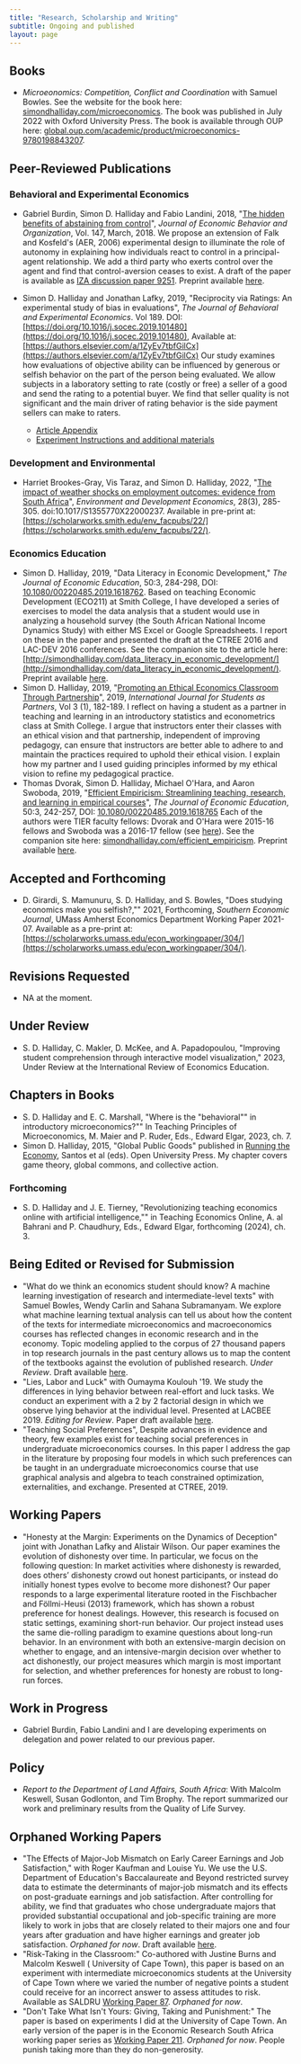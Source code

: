 ```yaml
---
title: "Research, Scholarship and Writing"
subtitle: Ongoing and published
layout: page
---
```

## Books
- *Microeonomics: Competition, Conflict and Coordination* with Samuel Bowles. See the website for the book here: [simondhalliday.com/microeconomics](http://simondhalliday.com/microeconomics). The book was published in July 2022 with Oxford University Press. The book is available through OUP here: [global.oup.com/academic/product/microeconomics-9780198843207](https://global.oup.com/academic/product/microeconomics-9780198843207). 

## Peer-Reviewed Publications 

### Behavioral and Experimental Economics
- Gabriel Burdin, Simon D. Halliday and Fabio Landini, 2018, "[The hidden benefits of abstaining from control](https://www.sciencedirect.com/science/article/pii/S0167268117303682)", *Journal of Economic Behavior and Organization*, Vol. 147, March, 2018. We propose an extension of Falk and Kosfeld's (AER, 2006) experimental design to illuminate the role of autonomy in explaining how individuals react to control in a principal-agent relationship. We add a third party who exerts control over the agent and find that control-aversion ceases to exist. A draft of the paper is available as [IZA discussion paper 9251](http://ftp.iza.org/dp9251.pdf). Preprint available [here](https://scholarworks.smith.edu/eco_facpubs/14/).

- Simon D. Halliday and Jonathan Lafky, 2019, "Reciprocity via Ratings: An experimental study of bias in evaluations", *The Journal of Behavioral and Experimental Economics*. Vol 189. DOI: [https://doi.org/10.1016/j.socec.2019.101480](https://doi.org/10.1016/j.socec.2019.101480), Available at: [https://authors.elsevier.com/a/1ZyEv7tbfGilCx](https://authors.elsevier.com/a/1ZyEv7tbfGilCx) Our study examines how evaluations of objective ability can be influenced by generous or selfish behavior on the part of the person being evaluated. We allow subjects in a laboratory setting to rate (costly or free) a seller of a good and send the rating to a potential buyer. We find that seller quality is not significant and the main driver of rating behavior is the side payment sellers can make to raters. 
    - [Article Appendix](research/halliday-lafky/JBEE_appendix.pdf)
    - [Experiment Instructions and additional materials](CombinedExpMat.pdf)

### Development and Environmental 

- Harriet Brookes-Gray, Vis Taraz, and Simon D. Halliday, 2022, "[The impact of weather shocks on employment outcomes: evidence from South Africa](https://www.cambridge.org/core/journals/environment-and-development-economics/article/abs/impact-of-weather-shocks-on-employment-outcomes-evidence-from-south-africa/3BCEB56BECF654E947D5DC4B1A13DAE2)", *Environment and Development Economics*, 28(3), 285-305. doi:10.1017/S1355770X22000237. Available in pre-print at: [https://scholarworks.smith.edu/env_facpubs/22/](https://scholarworks.smith.edu/env_facpubs/22/). 



### Economics Education

- Simon D. Halliday, 2019, "Data Literacy in Economic Development," *The Journal of Economic Education*, 50:3, 284-298, DOI: [10.1080/00220485.2019.1618762](10.1080/00220485.2019.1618762). Based on teaching Economic Development (ECO211) at Smith College, I have developed a series of exercises to model the data analysis that a student would use in analyzing a household survey (the South African National Income Dynamics Study) with either MS Excel or Google Spreadsheets. I report on these in the paper and presented the draft at the CTREE 2016 and LAC-DEV 2016 conferences. See the companion site to the article here: [http://simondhalliday.com/data_literacy_in_economic_development/](http://simondhalliday.com/data_literacy_in_economic_development/). Preprint available [here](https://scholarworks.smith.edu/eco_facpubs/12/).
- Simon D. Halliday, 2019, "[Promoting an Ethical Economics Classroom Through Partnership](https://mulpress.mcmaster.ca/ijsap/article/view/3623)", 2019, *International Journal for Students as Partners*, Vol 3 (1), 182-189. I reflect on having a student as a partner in teaching and learning in an introductory statistics and econometrics class at Smith College. I argue that instructors enter their classes with an ethical vision and that partnership, independent of improving pedagogy, can ensure that instructors are better able to adhere to and maintain the practices required to uphold their ethical vision. I explain how my partner and I used guiding principles informed by my ethical vision to refine my pedagogical practice. 
- Thomas Dvorak, Simon D. Halliday, Michael O'Hara, and Aaron Swoboda, 2019, "[Efficient Empiricism: Streamlining teaching, research, and learning in empirical courses](https://www.tandfonline.com/doi/full/10.1080/00220485.2019.1618765)", *The Journal of Economic Education*, 50:3, 242-257, DOI: [10.1080/00220485.2019.1618765](10.1080/00220485.2019.1618765)  Each of the authors were TIER faculty fellows: Dvorak and O'Hara were 2015-16 fellows and Swoboda was a 2016-17 fellow (see [here](http://www.projecttier.org/about/people/#fellows)). See the companion site here: [simondhalliday.com/efficient_empiricism](simondhalliday.com/efficient_empiricism).
Preprint available [here](https://scholarworks.smith.edu/eco_facpubs/11/).

##  Accepted and Forthcoming 
- D. Girardi, S. Mamunuru, S. D. Halliday, and S. Bowles, "Does studying economics make you selfish?,"" 2021, Forthcoming, *Southern Economic Journal*, UMass Amherst Economics Department Working Paper 2021-07. Available as a pre-print at:  [https://scholarworks.umass.edu/econ_workingpaper/304/](https://scholarworks.umass.edu/econ_workingpaper/304/). 

## Revisions Requested

- NA at the moment. 

## Under Review 

- S. D. Halliday, C. Makler, D. McKee, and A. Papadopoulou, "Improving student comprehension through interactive model visualization," 2023, Under Review at the International Review of Economics Education.

## Chapters in Books
- S. D. Halliday and E. C. Marshall, "Where is the "behavioral"" in introductory microeconomics?"" In Teaching Principles of Microeconomics, M. Maier and P. Ruder, Eds., Edward Elgar, 2023, ch. 7.
- Simon D. Halliday, 2015, "Global Public Goods" published in [Running the Economy](http://www.amazon.co.uk/Running-Economy-Open-University-Team/dp/1780079540), Santos et al (eds). Open University Press. My chapter covers game theory, global commons, and collective action.

### Forthcoming 
- S. D. Halliday and J. E. Tierney, "Revolutionizing teaching economics online with artificial intelligence,"" in Teaching Economics Online, A. al Bahrani and P. Chaudhury, Eds., Edward Elgar, forthcoming (2024), ch. 3.




## Being Edited or Revised for Submission
- "What do we think an economics student should know? A machine learning investigation of research and intermediate-level texts" with Samuel Bowles, Wendy Carlin and Sahana Subramanyam. We explore what machine learning textual analysis can tell us about how the content of the texts for intermediate microeconomics and macroeconomics courses has reflected changes in economic research and in the economy. Topic modeling applied to the corpus of 27 thousand papers in top research journals in the past century allows us to map the content of the textbooks against the evolution of published research. *Under Review*. Draft available [here](http://simondhalliday.com/papers/bchs_2019_whatdowethink.pdf).
- "Lies, Labor and Luck" with Oumayma Koulouh '19. We study the differences in lying behavior between real-effort and luck tasks. We conduct an experiment with a 2 by 2 factorial design in which we observe lying behavior at the individual level.  Presented at LACBEE 2019. *Editing for Review*. Paper draft available [here](http://simondhalliday.com/papers/halliday_koulouh_2019.pdf). 
- "Teaching Social Preferences", Despite advances in evidence and theory, few examples exist for teaching social preferences in undergraduate microeconomics courses. In this paper I address the gap in the literature by proposing four models in which such preferences can be taught in an undergraduate microeconomics course that use graphical analysis and algebra to teach constrained optimization, externalities, and exchange. Presented at CTREE, 2019. 


## Working Papers 
- "Honesty at the Margin:  Experiments on the Dynamics of Deception" joint with Jonathan Lafky and Alistair Wilson. Our paper examines the evolution of dishonesty over time. In particular, we focus on the following question: In market activities where dishonesty is rewarded, does others’ dishonesty crowd out honest participants, or instead do initially honest types evolve to become more dishonest? Our paper responds to a large experimental literature rooted in the Fischbacher and Föllmi-Heusi (2013) framework, which has shown a robust preference for honest dealings. However, this research is focused on static settings, examining short-run behavior. Our project instead uses the same die-rolling paradigm to examine questions about long-run behavior. In an environment with both an extensive-margin decision on whether to engage, and an intensive-margin decision over whether to act dishonestly, our project measures which margin is most important for selection, and whether preferences for honesty are robust to long-run forces. 


## Work in Progress
- Gabriel Burdin, Fabio Landini and I are developing experiments on delegation and power related to our previous paper.


## Policy 
- *Report to the Department of Land Affairs, South Africa*: With Malcolm Keswell, Susan Godlonton, and Tim Brophy. The report summarized our work and preliminary results from the Quality of Life Survey.


## Orphaned Working Papers 
- "The Effects of Major-Job Mismatch on Early Career Earnings and Job Satisfaction," with Roger Kaufman and Louise Yu. We use the U.S. Department of Education's Baccalaureate and Beyond restricted survey data to estimate the determinants of major-job mismatch and its effects on post-graduate earnings and job satisfaction. After controlling for ability, we find that graduates who chose undergraduate majors that provided substantial occupational and job-specific training are more likely to work in jobs that are closely related to their majors one and four years after graduation and have higher earnings and greater job satisfaction. *Orphaned for now*. Draft available [here](http://simondhalliday.com/papers/RIHE-D-19-00324_submitted.pdf).
- "Risk-Taking in the Classroom:" Co-authored with Justine Burns and Malcolm Keswell ( University of Cape Town), this paper is based on an experiment with intermediate microeconomics students at the University of Cape Town where we varied the number of negative points a student could receive for an incorrect answer to assess attitudes to risk. Available as SALDRU [Working Paper 87](http://www.saldru.uct.ac.za/home/index.php?/component/option,com_docman/Itemid,32/gid,437/task,doc_download/). *Orphaned for now*.
- "Don't Take What Isn't Yours: Giving, Taking and Punishment:" The paper is based on experiments I did at the University of Cape Town. An early version of the paper is in the Economic Research South Africa working paper series as [Working Paper 211](http://ideas.repec.org/p/rza/wpaper/211.html). *Orphaned for now*. People punish taking more than they do non-generosity.

